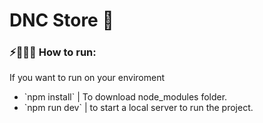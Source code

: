 # DNC Store 🛒

 ### ⚡️👨🏻‍💻 How to run:
  If you want to run on your enviroment
  <ul>
    <li>  `npm install` | To download node_modules folder.</li>
    <li>  `npm run dev` | to start a local server to run the project.</li>
  </ul>
